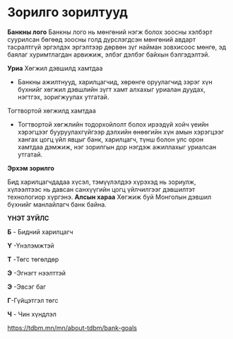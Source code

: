 # Зорилго зорилтууд

**Банкны лого**
Банкны лого нь мөнгөний нэгж болох зоосны хэлбэрт суурилсан бөгөөд зоосны голд дүрслэгдсэн мөнгөний авдарт тасралтгүй эргэлдэх эргэлтээр дөрвөн зүг найман зовхисоос мөнгө, эд баялаг хуримтлагдан арвижиж, элбэг дэлбэг байхын бэлгэдэлтэй.

**Уриа**
Хөгжил дэвшилд хамтдаа

- Банкны ажилтнууд, харилцагчид, хөрөнгө оруулагчид зэрэг хүн бүхнийг хөгжил дэвшлийн зүгт хамт алхахыг уриалан дуудах, нэгтгэх, зоригжуулах утгатай.

Тогтвортой хөгжилд хамтдаа

- Тогтвортой хөгжлийн тодорхойлолт болох ирээдүй хойч үеийн хэрэгцээг бууруулахгүйгээр дэлхийн өнөөгийн хүн амын хэрэгцээг хангах цогц үйл явцыг банк, харилцагч, түнш болон улс орон хамтдаа дэмжиж, нэг зорилгын дор нэгдэж ажиллахыг уриалсан утгатай.

**Эрхэм зорилго**

Бид харилцагчдадаа хүсэл, тэмүүлэлдээ хүрэхэд нь зориулж, хүлээлтээс нь давсан санхүүгийн цогц үйлчилгээг дэвшилтэт технологиор хүргэнэ.
**Алсын хараа**
Хөгжиж буй Монголын дэвшил бүхнийг манлайлагч банк байна.

**ҮНЭТ ЗҮЙЛС**

**Б** - Бидний харилцагч

**Ү** -Үнэлэмжтэй

**T** -Төгс төгөлдөр

**Э** -Эгнэгт нээлттэй

**Э** -Эвсэг баг

**Г**-Гүйцэтгэл төгс

**Ч** - Чин хүндлэл

https://tdbm.mn/mn/about-tdbm/bank-goals
